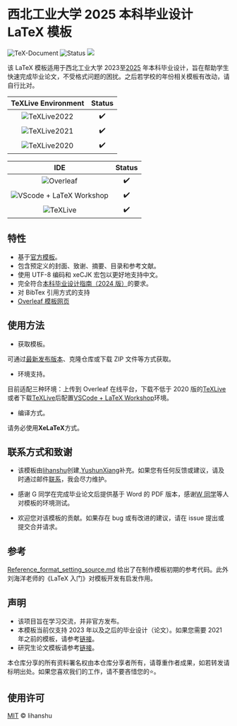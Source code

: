 # 西北工业大学 2025 本科毕业设计 LaTeX 模板

![TeX-Document](https://img.shields.io/badge/TeX-Document-3D6117.svg)
![Status](https://img.shields.io/badge/status-complete-brightgreen.svg)
[![](https://img.shields.io/badge/Version-v0.8.0-{徽标颜色}.svg)]({linkUrl})

该 LaTeX 模板适用于西北工业大学 2023至[2025](https://github.com/lihanshu/NWPU-Thesis-Template/issues/6) 年本科毕业设计，旨在帮助学生快速完成毕业论文，不受格式问题的困扰。之后若学校的年份相关模板有改动，请自行比对。

|                         TeXLive Environment                          |       Status       |
| :------------------------------------------------------------------: | :----------------: |
| ![TeXLive2022](https://img.shields.io/badge/TeXLive-2022-3D6117.svg) | :heavy_check_mark: |
| ![TeXLive2021](https://img.shields.io/badge/TeXLive-2021-3D6117.svg) | :heavy_check_mark: |
| ![TeXLive2020](https://img.shields.io/badge/TeXLive-2020-3D6117.svg) | :heavy_check_mark: |

|                                       IDE   |       Status       |
| :------------------------------------------------------------------------------------------: | :----------------: |
|                ![Overleaf](https://img.shields.io/badge/Overleaf-3D6117.svg)                 | :heavy_check_mark: |
| ![VScode + LaTeX Workshop ](https://img.shields.io/badge/VScode-LaTeX%20Workshop-3D6117.svg) | :heavy_check_mark: |
|                 ![TeXLive](https://img.shields.io/badge/TeXLive-3D6117.svg)                  | :heavy_check_mark: |

## 特性

- 基于[官方模板](OfficialTemplate/附件8：本科毕业设计（论文）正文模版.doc)。
- 包含预定义的封面、致谢、摘要、目录和参考文献。
- 使用 UTF-8 编码和 xeCJK 宏包以更好地支持中文。
- 完全符合[本科毕业设计指南（2024 版）](https://jiaowu.nwpu.edu.cn/info/1164/12708.htm)的要求。
- 对 BibTex 引用方式的支持
- [Overleaf 模板网页](https://www.overleaf.com/latex/templates/nwpu-thesis-template-2024/mbhxtpypgcqc)

## 使用方法

- 获取模板。

可通过[最新发布版本](<(https://github.com/lihanshu/NWPU_Thesis_Template/releases)>)、克隆仓库或下载 ZIP 文件等方式获取。

- 环境支持。

目前适配三种环境：上传到 Overleaf 在线平台，下载不低于 2020 版的[TeXLive](https://zhuanlan.zhihu.com/p/41855480)或者下载[TeXLive](https://zhuanlan.zhihu.com/p/41855480)后配置[VSCode + LaTeX Workshop](https://zhuanlan.zhihu.com/p/38178015)环境。

- 编译方式。

请务必使用**XeLaTeX**方式。

## 联系方式和致谢

- 该模板由[lihanshu](<(https://github.com/lihanshu)>)创建,[YushunXiang](https://github.com/YushunXiang)补充。如果您有任何反馈或建议，请及时通过邮件[联系](mailto:lihanshu29@gmail.com)，我会尽力维护。

- 感谢 G 同学在完成毕业论文后提供基于 Word 的 PDF 版本，感谢[W 同学](https://github.com/whzruc)等人对模板的环境测试。

- 欢迎您对该模板的贡献。如果存在 bug 或有改进的建议，请在 issue 提出或提交合并请求。

## 参考

[Reference_format_setting_source.md](Reference_format_setting_source.md) 给出了在制作模板初期的参考代码。此外刘海洋老师的《LaTeX 入门》对模板开发有启发作用。

## 声明

- 该项目旨在学习交流，并非官方发布。
- 本模板当前仅支持 2023 年以及之后的毕业设计（论文）。如果您需要 2021 年之前的模板，请参考[链接](https://github.com/polossk/LaTeX-Template-For-NPU-Thesis)。
- 研究生论文模板请参考[链接](https://github.com/NWPUMetaphysicsOffice/Yet-Another-LaTeX-Template-for-NPU-Thesis)。

本仓库分享的所有资料署名权由本仓库分享者所有，请尊重作者成果，如若转发请标明出处。如果您喜欢我们的工作，请不要吝惜您的:star:。

## 使用许可

[MIT](LICENSE) © lihanshu
